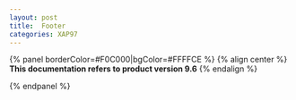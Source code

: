 ```yaml
---
layout: post
title:  Footer
categories: XAP97
---
```


{% panel borderColor=#F0C000|bgColor=#FFFFCE %}
{% align center %}
**This documentation refers to product version 9.6**
{% endalign %}

{% endpanel %}

